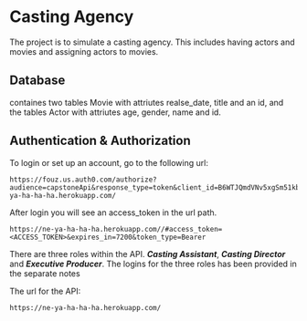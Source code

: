 
# Casting Agency

The project is to simulate a casting agency. This includes having actors and movies and assigning actors to movies.

## Database
containes two tables Movie with attriutes realse_date, title and an id, and the tables Actor with attriutes age, gender, name and id. 
## Authentication & Authorization
To login or set up an account, go to the following url: 

```
https://fouz.us.auth0.com/authorize?audience=capstoneApi&response_type=token&client_id=B6WTJQmdVNv5xgSm51kbbZw2WLI0YLfW&redirect_uri=https://ne-ya-ha-ha-ha.herokuapp.com/
```

After login you will see an access_token in the url path.

```
https://ne-ya-ha-ha-ha.herokuapp.com//#access_token=<ACCESS_TOKEN>&expires_in=7200&token_type=Bearer
```

There are three roles within the API. ***Casting Assistant***, ***Casting Director*** and ***Executive Producer***. The logins for the three roles has been provided in the separate notes 

The url for the API:
```
https://ne-ya-ha-ha-ha.herokuapp.com/
```
